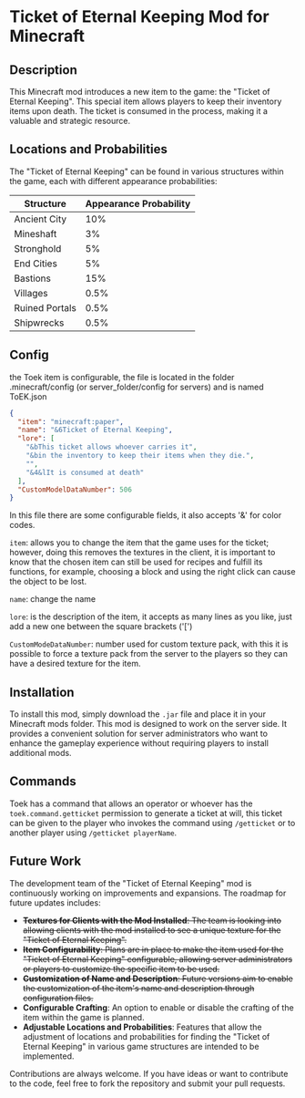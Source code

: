 # Ticket of Eternal Keeping Mod for Minecraft

## Description
This Minecraft mod introduces a new item to the game: the "Ticket of Eternal Keeping". This special item allows players to keep their inventory items upon death. The ticket is consumed in the process, making it a valuable and strategic resource.

## Locations and Probabilities
The "Ticket of Eternal Keeping" can be found in various structures within the game, each with different appearance probabilities:

| Structure       | Appearance Probability |
|-----------------|------------------------|
| Ancient City    | 10%                    |
| Mineshaft       | 3%                     |
| Stronghold      | 5%                     |
| End Cities      | 5%                     |
| Bastions        | 15%                    |
| Villages        | 0.5%                   |
| Ruined Portals  | 0.5%                   |
| Shipwrecks      | 0.5%                   |

## Config
the Toek item is configurable, the file is located in the folder .minecraft/config (or server_folder/config for servers) and is named ToEK.json
```json
{
  "item": "minecraft:paper",
  "name": "&6Ticket of Eternal Keeping",
  "lore": [
    "&bThis ticket allows whoever carries it",
    "&bin the inventory to keep their items when they die.",
    "",
    "&4&lIt is consumed at death"
  ],
  "CustomModelDataNumber": 506
}
```
In this file there are some configurable fields, it also accepts '&' for color codes.

`item`: allows you to change the item that the game uses for the ticket; however, doing this removes the textures in the client, it is important to know that the chosen item can still be used for recipes and fulfill its functions, for example, choosing a block and using the right click can cause the object to be lost.

`name`: change the name

`lore`: is the description of the item, it accepts as many lines as you like, just add a new one between the square brackets ('[')

`CustomModeDataNumber`: number used for custom texture pack, with this it is possible to force a texture pack from the server to the players so they can have a desired texture for the item.


## Installation
To install this mod, simply download the `.jar` file and place it in your Minecraft mods folder.
This mod is designed to work on the server side. It provides a convenient solution for server administrators who want to enhance the gameplay experience without requiring players to install additional mods.

## Commands
Toek has a command that allows an operator or whoever has the `toek.command.getticket` permission to generate a ticket at will, this ticket can be given to the player who invokes the command using `/getticket` or to another player using `/getticket playerName`.

## Future Work
The development team of the "Ticket of Eternal Keeping" mod is continuously working on improvements and expansions. The roadmap for future updates includes:

-  ~~**Textures for Clients with the Mod Installed**: The team is looking into allowing clients with the mod installed to see a unique texture for the "Ticket of Eternal Keeping".~~
- ~~**Item Configurability**: Plans are in place to make the item used for the "Ticket of Eternal Keeping" configurable, allowing server administrators or players to customize the specific item to be used.~~
- ~~**Customization of Name and Description**: Future versions aim to enable the customization of the item's name and description through configuration files.~~
- **Configurable Crafting**: An option to enable or disable the crafting of the item within the game is planned.
- **Adjustable Locations and Probabilities**: Features that allow the adjustment of locations and probabilities for finding the "Ticket of Eternal Keeping" in various game structures are intended to be implemented.

Contributions are always welcome. If you have ideas or want to contribute to the code, feel free to fork the repository and submit your pull requests.

